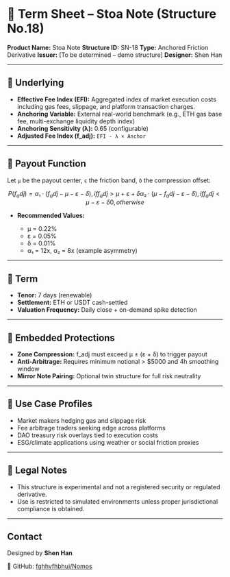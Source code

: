 # 📄 Term Sheet – Stoa Note (Structure No.18)

**Product Name:** Stoa Note
**Structure ID:** SN-18
**Type:** Anchored Friction Derivative
**Issuer:** \[To be determined – demo structure]
**Designer:** Shen Han

---

## 🔧 Underlying

* **Effective Fee Index (EFI):** Aggregated index of market execution costs including gas fees, slippage, and platform transaction charges.
* **Anchoring Variable:** External real-world benchmark (e.g., ETH gas base fee, multi-exchange liquidity depth index)
* **Anchoring Sensitivity (λ):** 0.65 (configurable)
* **Adjusted Fee Index (f\_adj):** `EFI - λ × Anchor`

---

## 🧮 Payout Function

Let `μ` be the payout center, `ε` the friction band, `δ` the compression offset:

```math
P(f_adj) =
    α₁ · (f_adj - μ - ε - δ), if f_adj > μ + ε + δ
    α₂ · (μ - f_adj - ε - δ), if f_adj < μ - ε - δ
    0, otherwise
```

* **Recommended Values:**

  * μ = 0.22%
  * ε = 0.05%
  * δ = 0.01%
  * α₁ = 12x, α₂ = 8x (example asymmetry)

---

## 📅 Term

* **Tenor:** 7 days (renewable)
* **Settlement:** ETH or USDT cash-settled
* **Valuation Frequency:** Daily close + on-demand spike detection

---

## 🔐 Embedded Protections

* **Zone Compression:** f\_adj must exceed μ ± (ε + δ) to trigger payout
* **Anti-Arbitrage:** Requires minimum notional > \$5000 and 4h smoothing window
* **Mirror Note Pairing:** Optional twin structure for full risk neutrality

---

## 🧠 Use Case Profiles

* Market makers hedging gas and slippage risk
* Fee arbitrage traders seeking edge across platforms
* DAO treasury risk overlays tied to execution costs
* ESG/climate applications using weather or social friction proxies

---

## 📜 Legal Notes

* This structure is experimental and not a registered security or regulated derivative.
* Use is restricted to simulated environments unless proper jurisdictional compliance is obtained.

---

## Contact

Designed by **Shen Han**

🔗 GitHub: [fghhvfhbhuj/Nomos](https://github.com/fghhvfhbhuj/Nomos)
